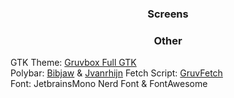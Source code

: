 

### <p align = "center"> Screens </p>

### <p align = "center"> Other </p>
GTK Theme: [Gruvbox Full GTK](https://www.pling.com/p/1681313) <br>
Polybar: [Bibjaw](https://github.com/bibjaw99/workstation) & [Jvanrhijn](https://github.com/Jvanrhijn/polybar-spotify/tree/master)
Fetch Script: [GruvFetch](https://github.com/MujtabaAsim/GruvFetch/tree/main) <br>
Font: JetbrainsMono Nerd Font & FontAwesome <br>